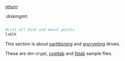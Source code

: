 [return](debianconfig)

:diskmgmt:

```sh

#List all disk and mount points
lsblk

```

This section is about [partitioning](partition) and [encrypting](encrypting) drives.

These are dm-crypt, [cypttab](cypttab) and [fstab](fstab) sample files.
